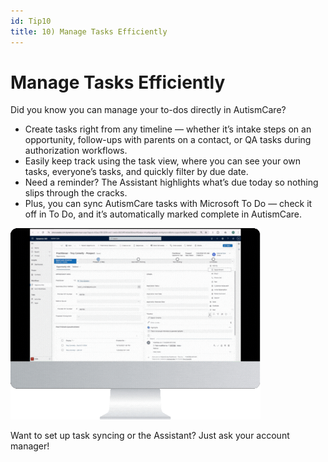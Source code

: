 ```yaml
---
id: Tip10
title: 10) Manage Tasks Efficiently
---
```


# Manage Tasks Efficiently

Did you know you can manage your to-dos directly in AutismCare?

- Create tasks right from any timeline — whether it’s intake steps on an opportunity, follow-ups with parents on a contact, or QA tasks during authorization workflows.
- Easily keep track using the task view, where you can see your own tasks, everyone’s tasks, and quickly filter by due date.
- Need a reminder? The Assistant highlights what’s due today so nothing slips through the cracks.
- Plus, you can sync AutismCare tasks with Microsoft To Do — check it off in To Do, and it’s automatically marked complete in AutismCare.


 <img src ='/img/TT10.gif' width='400'/> 

 Want to set up task syncing or the Assistant? Just ask your account manager!